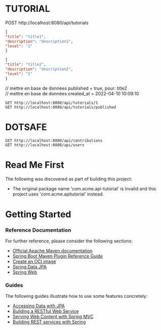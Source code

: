 # TUTORIAL

POST http://localhost:8080/api/tutorials
```json
{
"title": "title1",
"description": "description1",
"level": "1"  
}
```

```json
{
"title": "title2",
"description": "description2",
"level": "2"
}
```

// mettre en base de données published = true, pour: title2  
// mettre en base de données created_at = 2022-04-10 10:09:10  

```
GET http://localhost:8080/api/tutorials/1
GET http://localhost:8080/api/tutorials/published
```

# DOTSAFE

```
GET http://localhost:8080/api/contributions
GET http://localhost:8080/api/users
```

# Read Me First
The following was discovered as part of building this project:

* The original package name 'com.acme.api-tutorial' is invalid and this project uses 'com.acme.apitutorial' instead.

# Getting Started

### Reference Documentation
For further reference, please consider the following sections:

* [Official Apache Maven documentation](https://maven.apache.org/guides/index.html)
* [Spring Boot Maven Plugin Reference Guide](https://docs.spring.io/spring-boot/docs/2.6.7/maven-plugin/reference/html/)
* [Create an OCI image](https://docs.spring.io/spring-boot/docs/2.6.7/maven-plugin/reference/html/#build-image)
* [Spring Data JPA](https://docs.spring.io/spring-boot/docs/2.6.7/reference/htmlsingle/#boot-features-jpa-and-spring-data)
* [Spring Web](https://docs.spring.io/spring-boot/docs/2.6.7/reference/htmlsingle/#boot-features-developing-web-applications)

### Guides
The following guides illustrate how to use some features concretely:

* [Accessing Data with JPA](https://spring.io/guides/gs/accessing-data-jpa/)
* [Building a RESTful Web Service](https://spring.io/guides/gs/rest-service/)
* [Serving Web Content with Spring MVC](https://spring.io/guides/gs/serving-web-content/)
* [Building REST services with Spring](https://spring.io/guides/tutorials/bookmarks/)



